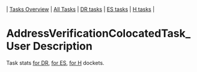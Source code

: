 | [Tasks Overview](../tasks-overview.md) | [All Tasks](../alltasks.md) | [DR tasks](../docket-DR/tasklist.md) | [ES tasks](../docket-ES/tasklist.md) | [H tasks](../docket-H/tasklist.md) |

# AddressVerificationColocatedTask_User Description

Task stats [for DR](../docket-DR/AddressVerificationColocatedTask_User.md), [for ES](../docket-ES/AddressVerificationColocatedTask_User.md), [for H](../docket-H/AddressVerificationColocatedTask_User.md) dockets.

